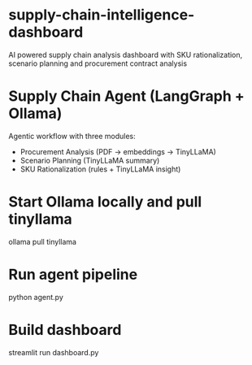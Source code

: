 # supply-chain-intelligence-dashboard
AI powered supply chain analysis dashboard with SKU rationalization, scenario planning and procurement contract analysis
# Supply Chain Agent (LangGraph + Ollama) 
Agentic workflow with three modules:
- Procurement Analysis (PDF → embeddings → TinyLLaMA)
- Scenario Planning (TinyLLaMA summary)
- SKU Rationalization (rules + TinyLLaMA insight) 
# Start Ollama locally and pull tinyllama
ollama pull tinyllama 
# Run agent pipeline 
python agent.py 
# Build dashboard
streamlit run dashboard.py

